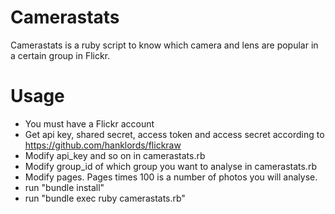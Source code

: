 # Camerastats

Camerastats is a ruby script to know which camera and lens are popular in a certain group in Flickr.

# Usage

+ You must have a Flickr account
+ Get api key, shared secret, access token and access secret according to https://github.com/hanklords/flickraw
+ Modify api_key and so on in camerastats.rb
+ Modify group_id of which group you want to analyse in camerastats.rb
+ Modify pages. Pages times 100 is a number of photos you will analyse.
+ run "bundle install"
+ run "bundle exec ruby camerastats.rb"

